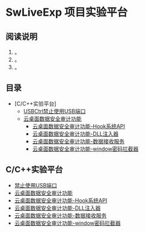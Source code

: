 # SwLiveExp 项目实验平台



## 阅读说明
1. 。
2. 。
3. 。

## 目录
* [C/C++实验平台]
  * [USBCtrl禁止使用USB端口](#禁止使用USB端口)
  * [云桌面数据安全审计功能](#云桌面数据安全审计功能)
    * [云桌面数据安全审计功能-Hook系统API](#云桌面数据安全审计功能-Hook系统API)
    * [云桌面数据安全审计功能-DLL注入器](#云桌面数据安全审计功能-DLL注入器)
    * [云桌面数据安全审计功能-数据接收服务](#云桌面数据安全审计功能-数据接收服务)
    * [云桌面数据安全审计功能-window密码拦截器](#云桌面数据安全审计功能-window密码拦截器)

## C/C++实验平台
* [禁止使用USB端口](https://github.com/songweifly/SwLiveExp/blob/master/usbdemo/)
* [云桌面数据安全审计功能](https://github.com/songweifly/SwLiveExp/blob/master/SwLiveDataEnc/README.md)
* [云桌面数据安全审计功能-Hook系统API](https://github.com/songweifly/SwLiveExp/blob/master/SwLiveDataEnc/AsComHook/)
* [云桌面数据安全审计功能-DLL注入器](https://github.com/songweifly/SwLiveExp/blob/master/SwLiveDataEnc/MyInsecter/)
* [云桌面数据安全审计功能-数据接收服务](https://github.com/songweifly/SwLiveExp/blob/master/SwLiveDataEnc/SwLiveDataSvr/)
* [云桌面数据安全审计功能-window密码拦截器](https://github.com/songweifly/SwLiveExp/blob/master/SwLiveDataEnc/SecureFilter/)
